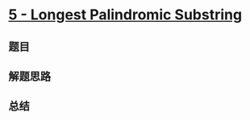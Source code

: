 # [5 - Longest Palindromic Substring](https://leetcode.com/problems/longest-palindromic-substring/)

## 题目


## 解题思路


## 总结


